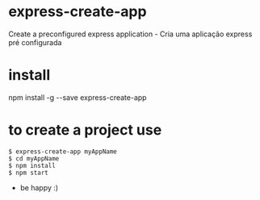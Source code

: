 # express-create-app
Create a preconfigured express application - Cria uma aplicação express pré configurada

# install
npm install -g --save express-create-app

# to create a project use

```
$ express-create-app myAppName
$ cd myAppName
$ npm install 
$ npm start
```
* be happy :)



